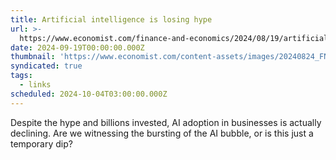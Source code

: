 ```yaml
---
title: Artificial intelligence is losing hype
url: >-
  https://www.economist.com/finance-and-economics/2024/08/19/artificial-intelligence-is-losing-hype
date: 2024-09-19T00:00:00.000Z
thumbnail: 'https://www.economist.com/content-assets/images/20240824_FND000.jpg'
syndicated: true
tags:
  - links
scheduled: 2024-10-04T03:00:00.000Z
---
```


Despite the hype and billions invested, AI adoption in businesses is actually declining. Are we witnessing the bursting of the AI bubble, or is this just a temporary dip?
